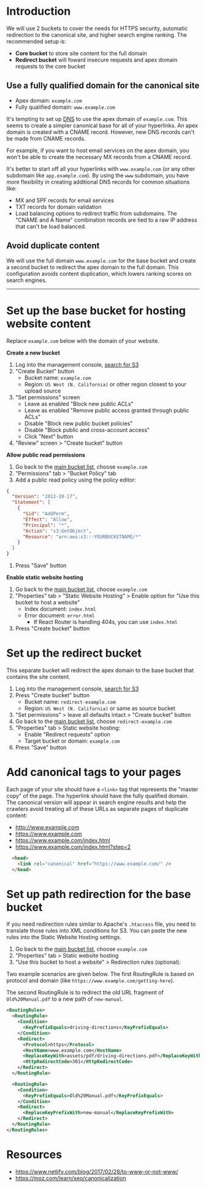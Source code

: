 # Introduction
We will use 2 buckets to cover the needs for HTTPS security, automatic redirection to the canonical site, and higher search engine ranking. The recommended setup is:
  * **Core bucket** to store site content for the full domain
  * **Redirect bucket** will foward insecure requests and apex domain requests to the core bucket

## Use a fully qualified domain for the canonical site
  * Apex domain: `example.com`
  * Fully qualified domain: `www.example.com`

It's tempting to set up [DNS](http://www.steves-internet-guide.com/dns-guide-beginners/) to use the apex domain of `example.com`. This seems to create a simpler canonical base for all of your hyperlinks. An apex domain is created with a CNAME record. However, new DNS records can't be made from CNAME records.

For example, if you want to host email services on the apex domain, you won't be able to create the necessary MX records from a CNAME record.

It's better to start off all your hyperlinks with `www.example.com` (or any other subdomain like `app.example.com`). By using the `www` subdomain, you have more flexibility in creating additional DNS records for common situations like:
  * MX and SPF records for email services
  * TXT records for domain validation
  * Load balancing options to redirect traffic from subdomains. The "CNAME and A Name" combination records are tied to a raw IP address that can't be load balanced.

## Avoid duplicate content
We will use the full domain `www.example.com` for the base bucket and create a second bucket to redirect the apex domain to the full domain. This configuration avoids content duplication, which lowers ranking scores on search engines.

---

# Set up the base bucket for hosting website content
Replace `example.com` below with the domain of your website.

**Create a new bucket**
1. Log into the management console, [search for S3](https://console.aws.amazon.com/s3/home)
1. "Create Bucket" button
    * Bucket name: `example.com`
    * Region: `US West (N. California)` or other region closest to your upload source
1. "Set permissions" screen
    * Leave as enabled "Block new public ACLs"
    * Leave as enabled "Remove public access granted through public ACLs"
    * Disable "Block new public bucket policies"
    * Disable "Block public and cross-account access"
    * Click "Next" button
1. "Review" screen > "Create bucket" button

**Allow public read permissions**
1. Go back to the [main bucket list](https://console.aws.amazon.com/s3/home), choose `example.com`
1. "Permissions" tab > "Bucket Policy" tab
1. Add a public read policy using the policy editor:
```json
{
  "Version": "2012-10-17",
  "Statement": [
    {
      "Sid": "AddPerm",
      "Effect": "Allow",
      "Principal": "*",
      "Action": "s3:GetObject",
      "Resource": "arn:aws:s3:::YOURBUCKETNAME/*"
    }
  ]
}
```
1. Press "Save" button

**Enable static website hosting**
1. Go back to the [main bucket list](https://console.aws.amazon.com/s3/home), choose `example.com`
1. "Properties" tab > "Static Website Hosting" > Enable option for "Use this bucket to host a website"
    * Index document: `index.html`
    * Error document: `error.html`
        * If React Router is handling 404s, you can use `index.html`
1. Press "Create bucket" button

# Set up the redirect bucket
This separate bucket will redirect the apex domain to the base bucket that contains the site content.

1. Log into the management console, [search for S3](https://console.aws.amazon.com/s3/home)
1. Press "Create bucket" button
    * Bucket name: `redirect-example.com`
    * Region: `US West (N. California)` or same as source bucket
1. "Set permissions" > leave all defaults intact > "Create bucket" button
1. Go back to the [main bucket list](https://console.aws.amazon.com/s3/home), choose `redirect-example.com`
1. "Properties" tab > Static website hosting:
    * Enable "Redirect requests" option
    * Target bucket or domain: `example.com`
1. Press "Save" button

# Add canonical tags to your pages
Each page of your site should have a `<link>` tag that represents the "master copy" of the page. The hyperlink should have the fully qualified domain. The canonical version will appear in search engine results and help the crawlers avoid treating all of these URLs as separate pages of duplicate content:
  * http://www.example.com
  * https://www.example.com
  * https://www.example.com/index.html
  * https://www.example.com/index.html?step=2

```html
  <head>
    <link rel="canonical" href="https://www.example.com/" />
  </head>
```

# Set up path redirection for the base bucket
If you need redirection rules similar to Apache's `.htaccess` file, you need to translate those rules into XML conditions for S3. You can paste the new rules into the Static Website Hosting settings.
1. Go back to the [main bucket list](https://console.aws.amazon.com/s3/home), choose `example.com`
1. "Properties" tab > Static website hosting
1. "Use this bucket to host a website" > Redirection rules (optional):

Two example scenarios are given below. The first RoutingRule is based on protocol and domain (like `https://www.example.com/getting-here`).

The second RoutingRule is to redirect the old URL fragment of `Old%20Manual.pdf` to a new path of `new-manual`.
```xml
<RoutingRules>
  <RoutingRule>
    <Condition>
      <KeyPrefixEquals>driving-directions</KeyPrefixEquals>
    </Condition>
    <Redirect>
      <Protocol>https</Protocol>
      <HostName>www.example.com</HostName>
      <ReplaceKeyWith>assets/pdf/driving-directions.pdf</ReplaceKeyWith>
      <HttpRedirectCode>301</HttpRedirectCode>
    </Redirect>
  </RoutingRule>

  <RoutingRule>
    <Condition>
      <KeyPrefixEquals>Old%20Manual.pdf</KeyPrefixEquals>
    </Condition>
    <Redirect>
      <ReplaceKeyPrefixWith>new-manual</ReplaceKeyPrefixWith>
    </Redirect>
  </RoutingRule>
</RoutingRules>
```

# Resources
  * https://www.netlify.com/blog/2017/02/28/to-www-or-not-www/
  * https://moz.com/learn/seo/canonicalization
